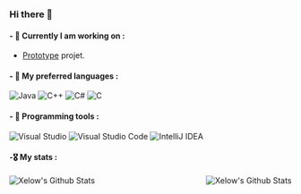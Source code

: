 ### Hi there 👋

#### - 🔨 Currently I am working on :
- [Prototype](https://github.com/MignonPetitXelow/Prototype) projet.

#### - 💭 My preferred languages : 
![Java](https://img.shields.io/badge/java-%23ED8B00.svg?style=flat&logo=java&logoColor=white)
![C++](https://img.shields.io/badge/c++-%2300599C.svg?style=flat&logo=c%2B%2B&logoColor=white)
![C#](https://img.shields.io/badge/c%23-%23239120.svg?style=flat&logo=c-sharp&logoColor=white)
![C](https://img.shields.io/badge/c-%2300599C.svg?style=flat&logo=c&logoColor=white)

#### - 💾 Programming tools :

![Visual Studio](https://img.shields.io/badge/Visual%20Studio-5C2D91.svg?flate&logo=visual-studio&logoColor=white)
![Visual Studio Code](https://img.shields.io/badge/Visual%20Studio%20Code-0078d7.svg?style=flate&logo=visual-studio-code&logoColor=white)
![IntelliJ IDEA](https://img.shields.io/badge/IntelliJIDEA-000000.svg?style=flat&logo=intellij-idea&logoColor=white)

#### -🎖️ My stats :

<img align="left" alt="Xelow's Github Stats" src="https://github-readme-stats.vercel.app/api/top-langs/?username=MignonPetitXelow&show_icons=true&hide_border=true&theme=gotham" />
<img align="right" alt="Xelow's Github Stats" src="https://github-readme-stats.vercel.app/api?username=MignonPetitXelow&show_icons=true&hide_border=true&theme=gotham" />
